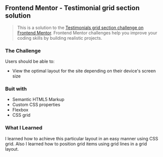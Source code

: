 ## Frontend Mentor - Testimonial grid section solution

> This is a solution to the [Testimonials grid section challenge on Frontend Mentor](https://www.frontendmentor.io/challenges/testimonials-grid-section-Nnw6J7Un7). Frontend Mentor challenges help you improve your coding skills by building realistic projects. 

### The Challenge

Users should be able to:
- View the optimal layout for the site depending on their device's screen size

### Buit with

- Semantic HTML5 Markup
- Custom CSS properties
- Flexbox
- CSS grid 

### What I Learned

I learned how to achieve this particular layout in an easy manner using CSS grid. Also I learned how to position grid items using grid lines in a grid layout.

